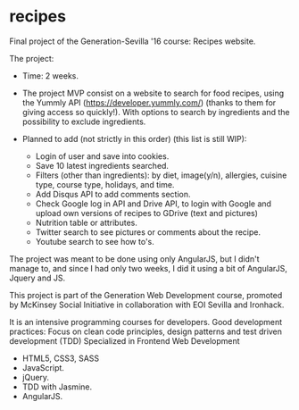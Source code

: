 # recipes

Final project of the Generation-Sevilla '16 course: Recipes website.

The project:

- Time: 2 weeks.

- The project MVP consist on a website to search for food recipes, using the Yummly API (https://developer.yummly.com/) (thanks to them for giving access so quickly!). With options to search by ingredients and the possibility to exclude ingredients.

- Planned to add (not strictly in this order) (this list is still WIP):
	- Login of user and save into cookies.
	- Save 10 latest ingredients searched.
	- Filters (other than ingredients): by diet, image(y/n), allergies, cuisine type, course type, holidays, and time.
	- Add Disqus API to add comments section.
	- Check Google log in API and Drive API, to login with Google and upload own versions of recipes to GDrive (text and pictures)
	- Nutrition table or attributes.
	- Twitter search to see pictures or comments about the recipe.
	- Youtube search to see how to's.


The project was meant to be done using only AngularJS, but I didn't manage to, and since I had only two weeks, I did it using a bit of AngularJS, Jquery and JS.

This project is part of the Generation Web Development course, promoted by McKinsey Social Initiative in collaboration with EOI Sevilla and Ironhack.

It is an intensive programming courses for developers.
Good development practices: Focus on clean code principles, design patterns and test driven development (TDD)
Specialized in Frontend Web Development
- HTML5, CSS3, SASS
- JavaScript.
- jQuery.
- TDD with Jasmine.
- AngularJS.